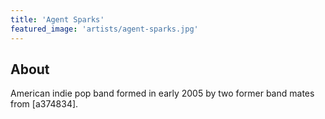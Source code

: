 ```yaml
---
title: 'Agent Sparks'
featured_image: 'artists/agent-sparks.jpg'
---
```


## About

American indie pop band formed in early 2005 by two former band mates from [a374834].
